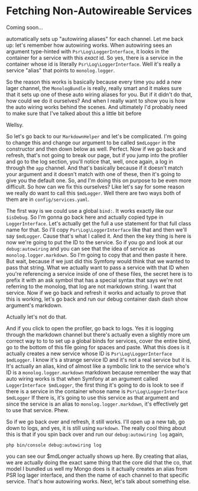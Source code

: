 # Fetching Non-Autowireable Services

Coming soon...

automatically sets up
"autowiring aliases" for each channel. Let me back up: let's remember how
autowiring works. When autowiring sees an argument type-hinted with
`Psr\Log\LoggerInterface`, it looks in the container for a service with this
*exact* id. So yes, there is a service in the container whose id is literally
`Psr\Log\LoggerInterface`. Well it's really a service "alias" that points to
`monolog.logger`.




So the reason this works is basically because every time you add a new lager channel,
the `MonologBundle` is really, really smart and it makes sure that it sets up one of
these auto wiring aliases for you. But if it didn't do that, how could we do it
ourselves? And when I really want to show you is how the auto wiring works behind the
scenes. And ultimately I'd probably need to make sure that I've talked about this a
little bit before

Wellsy.

So let's go back to our `MarkdownHelper` and let's be complicated. I'm going to change
this and change our argument to be called `$mdLogger` in the constructor and then down
below as well. Perfect. Now if we go back and refresh, that's not going to break our
page, but if you jump into the profiler and go to the log section, you'll notice
that, well, once again, a log in through the `app` channel. And that's basically
because if it doesn't match your argument and it doesn't match with one of these,
then it's going to give you the default one. So, and I'm doing this on purpose to be
even more difficult. So how can we fix this ourselves? Like let's say for some reason
we really do want to call this `$mdLogger`. Well there are two ways both of them are in
`config/services.yaml`.

The first way is we could use a global `bind:`. It works exactly like our `$isDebug`. So
I'm gonna go back here and actually copied type in `LoggerInterface`. Let's actually
get the full a use statement for that full class name for that. So I'll copy
`Psr\Log\LoggerInterface` like that and then we'll say `$mdLogger`. Cause that's
what I called it. And then the key thing is here is now we're going to put the ID to
the service. So if you go and look at our `debug:autowiring` and you can see that the idea
of service as `monolog.logger.markdown`. So I'm going to copy that and then
paste it here. But wait, because if we just did this Symfony would think that we
wanted to pass that string. What we actually want to pass a service with that ID when
you're referencing a service inside of one of these files, the secret here is to
prefix it with an ask symbol that has a special syntax that says we're not referring
to the monolog, that log are not markdown string. I want that service. Now if we go
back and refresh it works and actually to prove that this is working, let's go back
and run our debug container dash dash show argument's markdown.

Actually let's not do that.

And if you click to open the profiler, go back to logs. Yes it is logging through the
markdown channel but there's actually even a slightly more um correct way to to to
set up a global binds for services, cover the entire bind, go to the bottom of this
file going for spaces and paste. What this does is it actually creates a new service
whose ID is `Psr\Log\LoggerInterface $mdLogger`. I know it's a strange
service ID and it's not a real service but it is. It's actually an alias, kind of
almost like a symbolic link to the service who's ID is a `monolog.logger.markdown`
markdown because remember the way that auto wiring works is that when Symfony at an
argument called `LoggerInterface $mdLogger`, the first thing it's going to do is look
to see if there is a service in the container whose name is `Psr\Log\LoggerInterface $mdLogger`
 If there is, it's going to use this service as that argument and
since the service is an alias to `monolog.logger.markdown`, it's effectively
get to use that service. Phew.

So if we go back over and refresh, it still works. I'll open up a new tab, go down to
logs, and yes, it is still using `markdown`. The really cool thing about this is that
if you spin back over and run our `debug:autowiring log` again,

```terminal-silent
php bin/console debug:autowiring log
```

you can see our
$mdLonger actually shows up here. By creating that alias, we are actually doing the
exact same thing that the core did that the co, that model I bundled us well my Mongo
does is it actually creates an alias from PSR log lager interface, and then the name
of each channel to that specific service. That's how autowiring works. Next, let's
talk about something else.
